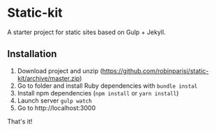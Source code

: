 # Static-kit

A starter project for static sites based on Gulp + Jekyll.

## Installation

1. Download project and unzip (https://github.com/robinparisi/static-kit/archive/master.zip)
2. Go to folder and install Ruby dependencies with ```bundle instal```
3. Install npm dependencies (```npm install``` or ```yarn install```)
4. Launch server ```gulp watch```
5. Go to http://localhost:3000

That's it!
